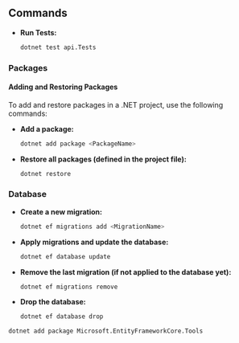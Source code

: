 ## Commands

- **Run Tests:**
  ```bash
  dotnet test api.Tests
  ```

### Packages

#### Adding and Restoring Packages

To add and restore packages in a .NET project, use the following commands:

- **Add a package:**
  ```bash
  dotnet add package <PackageName>
  ```
- **Restore all packages (defined in the project file):**
  ```bash
  dotnet restore
  ```

### Database

- **Create a new migration:**
  ```bash
  dotnet ef migrations add <MigrationName>
  ```

- **Apply migrations and update the database:**
  ```bash
  dotnet ef database update
  ```

- **Remove the last migration (if not applied to the database yet):**
  ```bash
  dotnet ef migrations remove
  ```

- **Drop the database:**
  ```bash
  dotnet ef database drop
  ```

```bash
dotnet add package Microsoft.EntityFrameworkCore.Tools
```